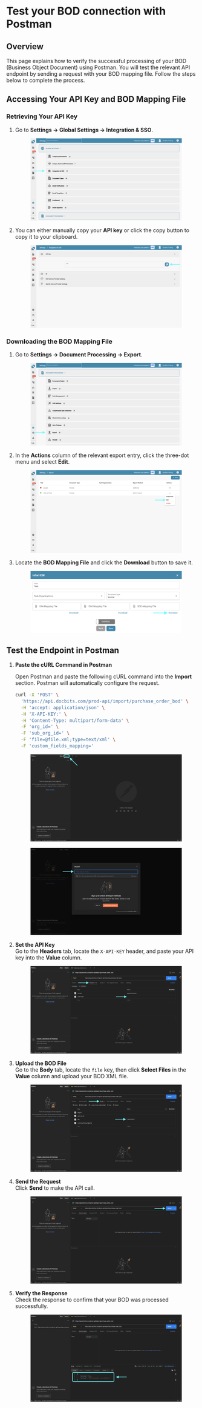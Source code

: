 # Test your BOD connection with Postman

## Overview

This page explains how to verify the successful processing of your BOD (Business Object Document) using Postman. You will test the relevant API endpoint by sending a request with your BOD mapping file. Follow the steps below to complete the process.

## Accessing Your API Key and BOD Mapping File

### Retrieving Your API Key

1.  Go to **Settings → Global Settings → Integration & SSO**.

    <figure><img src="../../.gitbook/assets/settings_integration.png" alt=""><figcaption></figcaption></figure>
2.  You can either manually copy your **API key** or click the copy button to copy it to your clipboard.

    <figure><img src="../../.gitbook/assets/test_bod_connection_postman_1.png" alt=""><figcaption></figcaption></figure>

### **Downloading the BOD Mapping File**

1.  Go to **Settings → Document Processing → Export**.

    <figure><img src="../../.gitbook/assets/settings_export.png" alt=""><figcaption></figcaption></figure>
2.  In the **Actions** column of the relevant export entry, click the three-dot menu and select **Edit**.

    <figure><img src="../../.gitbook/assets/test_bod_connection_postman_2.png" alt=""><figcaption></figcaption></figure>
3.  Locate the **BOD Mapping File** and click the **Download** button to save it.

    <figure><img src="../../.gitbook/assets/test_bod_connection_postman_3.png" alt=""><figcaption></figcaption></figure>

## Test the Endpoint in Postman

1.  **Paste the cURL Command in Postman**

    Open Postman and paste the following cURL command into the **Import** section. Postman will automatically configure the request.

    ```bash
    curl -X 'POST' \
      'https://api.docbits.com/prod-api/import/purchase_order_bod' \
      -H 'accept: application/json' \
      -H 'X-API-KEY:' \
      -H 'Content-Type: multipart/form-data' \
      -F 'org_id=' \
      -F 'sub_org_id=' \
      -F 'file=@file.xml;type=text/xml' \
      -F 'custom_fields_mapping='
    ```

    <figure><img src="../../.gitbook/assets/test_bod_connection_postman_4.png" alt=""><figcaption></figcaption></figure>

    <figure><img src="../../.gitbook/assets/test_bod_connection_postman_5.png" alt=""><figcaption></figcaption></figure>
2.  **Set the API Key**\
    Go to the **Headers** tab, locate the `X-API-KEY` header, and paste your API key into the **Value** column.

    <figure><img src="../../.gitbook/assets/test_bod_connection_postman_6.png" alt=""><figcaption></figcaption></figure>
3.  **Upload the BOD File**\
    Go to the **Body** tab, locate the `file` key, then click **Select Files** in the **Value** column and upload your BOD XML file.

    <figure><img src="../../.gitbook/assets/test_bod_connection_postman_7.png" alt=""><figcaption></figcaption></figure>
4.  **Send the Request**\
    Click **Send** to make the API call.

    <figure><img src="../../.gitbook/assets/test_bod_connection_postman_8.png" alt=""><figcaption></figcaption></figure>
5.  **Verify the Response**\
    Check the response to confirm that your BOD was processed successfully.

    <figure><img src="../../.gitbook/assets/test_bod_connection_postman_9.png" alt=""><figcaption></figcaption></figure>
